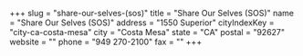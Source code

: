 +++
slug = "share-our-selves-(sos)"
title = "Share Our Selves (SOS)"
name = "Share Our Selves (SOS)"
address = "1550 Superior"
cityIndexKey = "city-ca-costa-mesa"
city = "Costa Mesa"
state = "CA"
postal = "92627"
website = ""
phone = "949 270-2100"
fax = ""
+++
